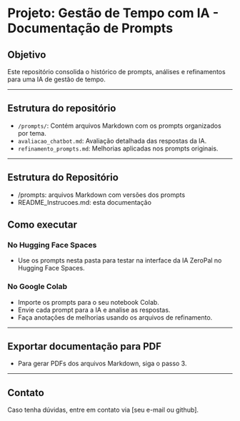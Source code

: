# Projeto: Gestão de Tempo com IA - Documentação de Prompts

## Objetivo
Este repositório consolida o histórico de prompts, análises e refinamentos para uma IA de gestão de tempo.

---

## Estrutura do repositório

- `/prompts/`: Contém arquivos Markdown com os prompts organizados por tema.
- `avaliacao_chatbot.md`: Avaliação detalhada das respostas da IA.
- `refinamento_prompts.md`: Melhorias aplicadas nos prompts originais.

---
## Estrutura do Repositório
- /prompts: arquivos Markdown com versões dos prompts
- README_Instrucoes.md: esta documentação

## Como executar

### No Hugging Face Spaces
- Use os prompts nesta pasta para testar na interface da IA ZeroPal no Hugging Face Spaces.

### No Google Colab
- Importe os prompts para o seu notebook Colab.
- Envie cada prompt para a IA e analise as respostas.
- Faça anotações de melhorias usando os arquivos de refinamento.

---

## Exportar documentação para PDF

- Para gerar PDFs dos arquivos Markdown, siga o passo 3.

---

## Contato
Caso tenha dúvidas, entre em contato via [seu e-mail ou github].
